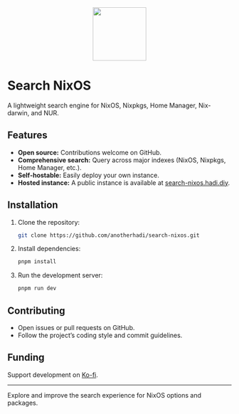 <div align="center">
    <img src="https://raw.githubusercontent.com/anotherhadi/search-nixos/main/static/logo.png" width="120px" />
</div>

# Search NixOS

A lightweight search engine for NixOS, Nixpkgs, Home Manager, Nix-darwin, and NUR.

## Features

- **Open source:** Contributions welcome on GitHub.
- **Comprehensive search:** Query across major indexes (NixOS, Nixpkgs, Home Manager, etc.).
- **Self-hostable:** Easily deploy your own instance.
- **Hosted instance:** A public instance is available at [search-nixos.hadi.diy](https://search-nixos.hadi.diy).

## Installation

1. Clone the repository:

   ```bash
   git clone https://github.com/anotherhadi/search-nixos.git
   ```

2. Install dependencies:

   ```bash
   pnpm install
   ```

3. Run the development server:

   ```bash
   pnpm run dev
   ```

## Contributing

- Open issues or pull requests on GitHub.
- Follow the project’s coding style and commit guidelines.

## Funding

Support development on [Ko-fi](https://ko-fi.com/anotherhadi).

---

Explore and improve the search experience for NixOS options and packages.
